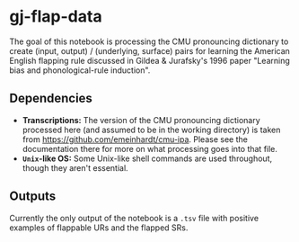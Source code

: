 # gj-flap-data

The goal of this notebook is processing the CMU pronouncing dictionary to create (input, output) / (underlying, surface) pairs for learning the American English flapping rule discussed in Gildea & Jurafsky's 1996 paper "Learning bias and phonological-rule induction".

## Dependencies

 - **Transcriptions:** The version of the CMU pronouncing dictionary processed here (and assumed to be in the working directory) is taken from https://github.com/emeinhardt/cmu-ipa. Please see the documentation there for more on what processing goes into that file.
 - **`Unix`-like OS:** Some Unix-like shell commands are used throughout, though they aren't essential.
 
 ## Outputs
 
 Currently the only output of the notebook is a `.tsv` file with positive examples of flappable URs and the flapped SRs.
